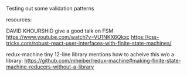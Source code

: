 Testing out some validation patterns


resources:

DAVID KHOURSHID give a good talk on FSM
https://www.youtube.com/watch?v=VU1NKX6Qkxc
https://css-tricks.com/robust-react-user-interfaces-with-finite-state-machines/

redux-machine tiny 12-line library
mentions how to acheive this w/o a library:
https://github.com/mheiber/redux-machine#making-finite-state-machine-reducers-without-a-library

